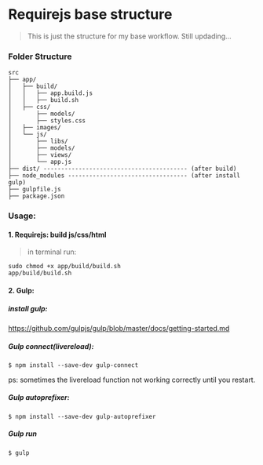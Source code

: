 Requirejs base structure
==================================

> This is just the structure for my base workflow. Still updading...

### Folder Structure
```
src
├── app/
│   ├── build/
│   │   ├── app.build.js
│   │   ├── build.sh
│   ├── css/
│       ├── models/
│       ├── styles.css
│   ├── images/
│   └── js/
│       ├── libs/
│       ├── models/
│       ├── views/
│       └── app.js
├── dist/ ----------------------------------------- (after build)
├── node_modules ---------------------------------- (after install gulp)
├── gulpfile.js
├── package.json

```



### Usage:

#### 1. Requirejs: build js/css/html

> in terminal run:

```
sudo chmod +x app/build/build.sh
app/build/build.sh
```

#### 2. Gulp:

##### install gulp:
https://github.com/gulpjs/gulp/blob/master/docs/getting-started.md

##### Gulp connect(livereload):
```
$ npm install --save-dev gulp-connect
```

ps: sometimes the livereload function not working correctly until you restart.

##### Gulp autoprefixer:
```
$ npm install --save-dev gulp-autoprefixer
```

##### Gulp run
```
$ gulp
```